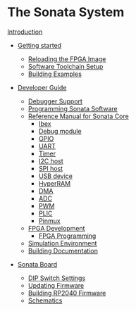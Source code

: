 # The Sonata System

[Introduction](README.md)

- [Getting started](doc/guide/getting-started.md)
  - [Reloading the FPGA Image](doc/guide/fpga-update.md)
  - [Software Toolchain Setup](doc/guide/toolchain-setup.md)
  - [Building Examples](doc/guide/building-examples.md)

- [Developer Guide](doc/dev/developing.md)
  - [Debugger Support](doc/dev/sw-debug.md)
  - [Programming Sonata Software](doc/dev/sw-programming.md)
  - [Reference Manual for Sonata Core](doc/dev/refmanual.md)
      - [Ibex](doc/ip/ibex.md)
      - [Debug module](doc/ip/dm.md)
      - [GPIO](doc/ip/gpio.md)
      - [UART](doc/ip/uart.md)
      - [Timer](doc/ip/timer.md)
      - [I2C host](doc/ip/i2c.md)
      - [SPI host](doc/ip/spi.md)
      - [USB device](doc/ip/usb.md)
      - [HyperRAM](doc/ip/ram.md)
      - [DMA](doc/ip/dma.md)
      - [ADC](doc/ip/adc.md)
      - [PWM](doc/ip/pwm.md)
      - [PLIC](doc/ip/plic.md)
      - [Pinmux](doc/ip/pinmux.md)
  - [FPGA Development](doc/dev/fpga-development.md)
      - [FPGA Programming](doc/dev/fpga-programming.md)
  - [Simulation Environment](doc/dev/simulation.md)
  - [Building Documentation](doc/dev/building-doc.md)

- [Sonata Board](doc/architecture/board.md)
  - [DIP Switch Settings]()
  - [Updating Firmware]()
  - [Building RP2040 Firmware]()
  - [Schematics]()



